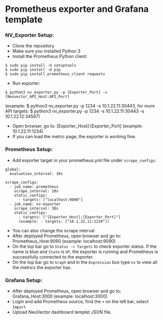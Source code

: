 # Prometheus exporter and Grafana template

### NV_Exporter Setup:

- Clone the repository
- Make sure you installed Python 3
- Install the Prometheus Python client:
```
$ sudo pip install -U setuptools
$ sudo pip install -U pip
$ sudo pip install prometheus_client requests
```
- Run exporter:
```
$ python3 nv_exporter.py -p [Exporter_Port] -s [Neuvector_API_Host:API_Port]
```
(example: $ python3 nv_exporter.py -p 1234 -s 10.1.22.11:30443, for more API targets: $ python3 nv_exporter.py -p 1234 -s 10.1.22.11:30443 -s 10.1.22.12:34567)

- Open browser, go to: [Exporter_Host]:[Exporter_Port] (example: 10.1.22.11:1234)
- If you can load the metric page, the exporter is working fine.

### Prometheus Setup:

- Add exporter target in your prometheus.yml file under `scrape_configs`:
```
global:
  evaluation_interval: 10s

scrape_configs:
  - job_name: prometheus
    scrape_interval: 10s
    static_configs:
      - targets: ["localhost:9090"]
  - job_name: nv-exporter
    scrape_interval: 30s
    static_configs:
      - targets: ["[Exporter_Host]:[Exporter_Port]"]
      (example: - targets: ["10.1.22.11:1234"])
```

- You can also change the scrape interval
- After deployed Prometheus, open browser and go to: Prometheus_Host:9090 (example: localhost:9090)
- On the top bar go to `Status -> Targets` to check exporter status. If the name is blue and `State` is `UP`, the exporter is running and Prometheus is successfully connected to the exporter.
- On the top bar go to `Graph` and in the `Expression` box type `nv` to view all the metrics the exporter has.

### Grafana Setup:
- After deployed Prometheus, open browser and go to: Grafana_Host:3000 (example: localhost:3000)
- Login and add Prometheus source, find the `+` on the left bar, select `Import`
- Upload NeuVector dashboard templet JSON file.
